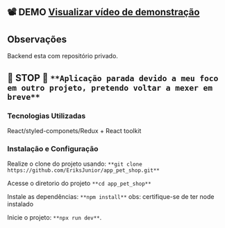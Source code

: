 ##  📽️ DEMO [Visualizar vídeo de demonstração](https://github.dev/EriksJunior/app_pet_shop/blob/main/demo/demo.mp4)

## **Observações**
Backend esta com repositório privado.

## **🛑 STOP 🛑** `**Aplicação parada devido a meu foco em outro projeto, pretendo voltar a mexer em breve**`

### Tecnologias Utilizadas
  React/styled-componets/Redux + React toolkit

### Instalação e Configuração

Realize o clone do projeto usando: `**git clone https://github.com/EriksJunior/app_pet_shop.git**`

Acesse o diretorio do projeto `**cd app_pet_shop**`

Instale as dependências: `**npm install**` obs: certifique-se de ter node instalado

Inicie o projeto: `**npx run dev**`.
